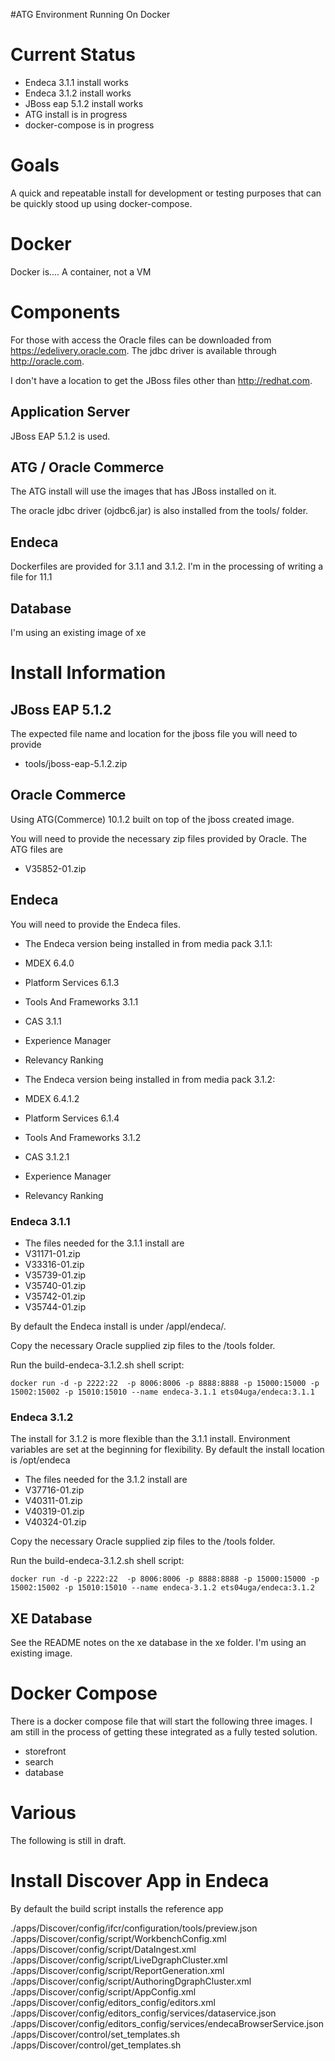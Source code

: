 #ATG Environment Running On Docker

# Current Status

* Endeca 3.1.1 install works
* Endeca 3.1.2 install works
* JBoss eap 5.1.2 install works
* ATG install is in progress
* docker-compose is in progress

# Goals

A quick and repeatable install for development or testing purposes that can be quickly stood up using docker-compose.

# Docker

Docker is....  A container, not a VM

# Components

For those with access the Oracle files can be downloaded from https://edelivery.oracle.com.  The jdbc driver is available through http://oracle.com.

I don't have a location to get the JBoss files other than http://redhat.com.

## Application Server

JBoss EAP 5.1.2 is used.

## ATG / Oracle Commerce

The ATG install will use the images that has JBoss installed on it.

The oracle jdbc driver (ojdbc6.jar) is also installed from the tools/ folder.

## Endeca

Dockerfiles are provided for 3.1.1 and 3.1.2.  I'm in the processing of writing a file for 11.1

## Database

I'm using an existing image of xe

# Install Information

## JBoss EAP 5.1.2

The expected file name and location for the jboss file you will need to provide

* tools/jboss-eap-5.1.2.zip

## Oracle Commerce

Using ATG(Commerce) 10.1.2 built on top of the jboss created image.

You will need to provide the necessary zip files provided by Oracle.  The ATG files are
* V35852-01.zip

## Endeca

You will need to provide the Endeca files.  

* The Endeca version being installed in from media pack 3.1.1:
 * MDEX 6.4.0
 * Platform Services 6.1.3
 * Tools And Frameworks 3.1.1
 * CAS 3.1.1
 * Experience Manager
 * Relevancy Ranking

* The Endeca version being installed in from media pack 3.1.2:
 * MDEX 6.4.1.2
 * Platform Services 6.1.4
 * Tools And Frameworks 3.1.2
 * CAS 3.1.2.1
 * Experience Manager
 * Relevancy Ranking

### Endeca 3.1.1 

* The files needed for the 3.1.1 install are
 * V31171-01.zip
 * V33316-01.zip
 * V35739-01.zip
 * V35740-01.zip
 * V35742-01.zip
 * V35744-01.zip

By default the Endeca install is under /appl/endeca/.  

Copy the necessary Oracle supplied zip files to the /tools folder.

Run the build-endeca-3.1.2.sh shell script:

```
docker run -d -p 2222:22  -p 8006:8006 -p 8888:8888 -p 15000:15000 -p 15002:15002 -p 15010:15010 --name endeca-3.1.1 ets04uga/endeca:3.1.1
```

### Endeca 3.1.2 

The install for 3.1.2 is more flexible than the 3.1.1 install. Environment variables are set at the beginning for flexibility. By default the install location is /opt/endeca

* The files needed for the 3.1.2 install are
 * V37716-01.zip
 * V40311-01.zip
 * V40319-01.zip
 * V40324-01.zip

Copy the necessary Oracle supplied zip files to the /tools folder.

Run the build-endeca-3.1.2.sh shell script:

```
docker run -d -p 2222:22  -p 8006:8006 -p 8888:8888 -p 15000:15000 -p 15002:15002 -p 15010:15010 --name endeca-3.1.2 ets04uga/endeca:3.1.2
```

## XE Database

See the README notes on the xe database in the xe folder.  I'm using an existing image.

# Docker Compose

There is a docker compose file that will start the following three images.  I am still in the process of getting these integrated as a fully tested solution.
* storefront
* search
* database

# Various

The following is still in draft.

# Install Discover App in Endeca

By default the build script installs the reference app

./apps/Discover/config/ifcr/configuration/tools/preview.json
./apps/Discover/config/script/WorkbenchConfig.xml
./apps/Discover/config/script/DataIngest.xml
./apps/Discover/config/script/LiveDgraphCluster.xml
./apps/Discover/config/script/ReportGeneration.xml
./apps/Discover/config/script/AuthoringDgraphCluster.xml
./apps/Discover/config/script/AppConfig.xml
./apps/Discover/config/editors_config/editors.xml
./apps/Discover/config/editors_config/services/dataservice.json
./apps/Discover/config/editors_config/services/endecaBrowserService.json
./apps/Discover/control/set_templates.sh
./apps/Discover/control/get_templates.sh


